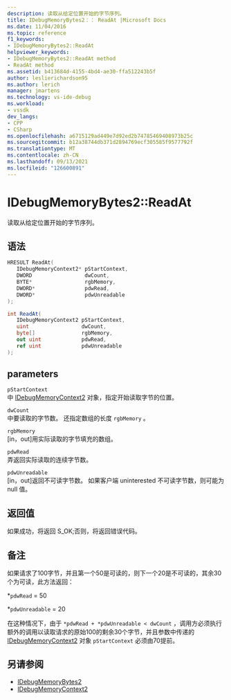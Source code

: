 ```yaml
---
description: 读取从给定位置开始的字节序列。
title: IDebugMemoryBytes2：： ReadAt |Microsoft Docs
ms.date: 11/04/2016
ms.topic: reference
f1_keywords:
- IDebugMemoryBytes2::ReadAt
helpviewer_keywords:
- IDebugMemoryBytes2::ReadAt method
- ReadAt method
ms.assetid: b413684d-4155-4bd4-ae30-ffa512243b5f
author: leslierichardson95
ms.author: lerich
manager: jmartens
ms.technology: vs-ide-debug
ms.workload:
- vssdk
dev_langs:
- CPP
- CSharp
ms.openlocfilehash: a6715129ad449e7d92ed2b74785469408973b25c
ms.sourcegitcommit: b12a38744db371d2894769ecf305585f9577792f
ms.translationtype: MT
ms.contentlocale: zh-CN
ms.lasthandoff: 09/13/2021
ms.locfileid: "126600891"
---
```

# <a name="idebugmemorybytes2readat"></a>IDebugMemoryBytes2::ReadAt
读取从给定位置开始的字节序列。

## <a name="syntax"></a>语法

```cpp
HRESULT ReadAt( 
   IDebugMemoryContext2* pStartContext,
   DWORD                 dwCount,
   BYTE*                 rgbMemory,
   DWORD*                pdwRead,
   DWORD*                pdwUnreadable
);
```

```csharp
int ReadAt(
   IDebugMemoryContext2 pStartContext,
   uint                 dwCount,
   byte[]               rgbMemory,
   out uint             pdwRead,
   ref uint             pdwUnreadable
);
```

## <a name="parameters"></a>parameters
`pStartContext`\
中 [IDebugMemoryContext2](../../../extensibility/debugger/reference/idebugmemorycontext2.md) 对象，指定开始读取字节的位置。

`dwCount`\
中要读取的字节数。 还指定数组的长度 `rgbMemory` 。

`rgbMemory`\
[in，out]用实际读取的字节填充的数组。

`pdwRead`\
弄返回实际读取的连续字节数。

`pdwUnreadable`\
[in，out]返回不可读字节数。 如果客户端 uninterested 不可读字节数，则可能为 null 值。

## <a name="return-value"></a>返回值
 如果成功，将返回 S_OK;否则，将返回错误代码。

## <a name="remarks"></a>备注
 如果请求了100字节，并且第一个50是可读的，则下一个20是不可读的，其余30个为可读，此方法返回：

 *`pdwRead` = 50

 *`pdwUnreadable` = 20

 在这种情况下，由于 `*pdwRead + *pdwUnreadable < dwCount` ，调用方必须执行额外的调用以读取请求的原始100的剩余30个字节，并且参数中传递的 [IDebugMemoryContext2](../../../extensibility/debugger/reference/idebugmemorycontext2.md) 对象 `pStartContext` 必须由70提前。

## <a name="see-also"></a>另请参阅
- [IDebugMemoryBytes2](../../../extensibility/debugger/reference/idebugmemorybytes2.md)
- [IDebugMemoryContext2](../../../extensibility/debugger/reference/idebugmemorycontext2.md)
